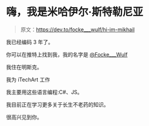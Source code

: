 # 嗨，我是米哈伊尔·斯特勒尼亚

> 原文：<https://dev.to/focke___wulf/hi-im-mikhail>

我已经编码 3 年了。

你可以在推特上找到我，我的名字是 [@Focke___Wulf](https://twitter.com/Focke___Wulf)

我住在明斯克。

我为 iTechArt 工作

我主要用这些语言编程:C#、JS。

我目前正在学习更多关于长生不老药的知识。

很高兴见到你。